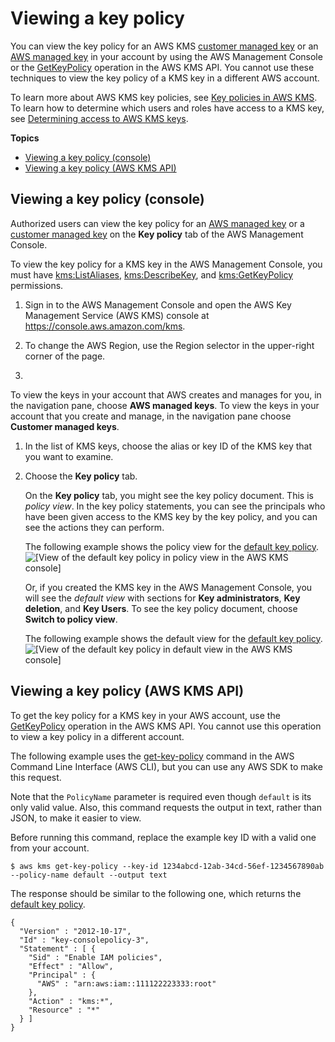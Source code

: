 # Viewing a key policy<a name="key-policy-viewing"></a>

You can view the key policy for an AWS KMS [customer managed key](concepts.md#customer-cmk) or an [AWS managed key](concepts.md#aws-managed-cmk) in your account by using the AWS Management Console or the [GetKeyPolicy](https://docs.aws.amazon.com/kms/latest/APIReference/API_GetKeyPolicy.html) operation in the AWS KMS API\. You cannot use these techniques to view the key policy of a KMS key in a different AWS account\. 

To learn more about AWS KMS key policies, see [Key policies in AWS KMS](key-policies.md)\. To learn how to determine which users and roles have access to a KMS key, see [Determining access to AWS KMS keys](determining-access.md)\.

**Topics**
+ [Viewing a key policy \(console\)](#key-policy-viewing-console)
+ [Viewing a key policy \(AWS KMS API\)](#key-policy-viewing-api)

## Viewing a key policy \(console\)<a name="key-policy-viewing-console"></a>

Authorized users can view the key policy for an [AWS managed key](concepts.md#aws-managed-cmk) or a [customer managed key](concepts.md#customer-cmk) on the **Key policy** tab of the AWS Management Console\. 

To view the key policy for a KMS key in the AWS Management Console, you must have [kms:ListAliases](https://docs.aws.amazon.com/kms/latest/APIReference/API_ListAliases.html), [kms:DescribeKey](https://docs.aws.amazon.com/kms/latest/APIReference/API_DescribeKey.html), and [kms:GetKeyPolicy](https://docs.aws.amazon.com/kms/latest/APIReference/API_GetKeyPolicy.html) permissions\.

1. Sign in to the AWS Management Console and open the AWS Key Management Service \(AWS KMS\) console at [https://console\.aws\.amazon\.com/kms](https://console.aws.amazon.com/kms)\.

1. To change the AWS Region, use the Region selector in the upper\-right corner of the page\.

1. 

   To view the keys in your account that AWS creates and manages for you, in the navigation pane, choose **AWS managed keys**\. To view the keys in your account that you create and manage, in the navigation pane choose **Customer managed keys**\.

1. In the list of KMS keys, choose the alias or key ID of the KMS key that you want to examine\.

1. Choose the **Key policy** tab\.

   On the **Key policy** tab, you might see the key policy document\. This is *policy view*\. In the key policy statements, you can see the principals who have been given access to the KMS key by the key policy, and you can see the actions they can perform\.

   The following example shows the policy view for the [default key policy](key-policy-default.md)\.   
![\[View of the default key policy in policy view in the AWS KMS console\]](http://docs.aws.amazon.com/kms/latest/developerguide/images/console-key-policy-view.png)

   Or, if you created the KMS key in the AWS Management Console, you will see the *default view* with sections for **Key administrators**, **Key deletion**, and **Key Users**\. To see the key policy document, choose **Switch to policy view**\.

   The following example shows the default view for the [default key policy](key-policy-default.md)\.   
![\[View of the default key policy in default view in the AWS KMS console\]](http://docs.aws.amazon.com/kms/latest/developerguide/images/console-key-policy-full-vsm.png)

## Viewing a key policy \(AWS KMS API\)<a name="key-policy-viewing-api"></a>

To get the key policy for a KMS key in your AWS account, use the [GetKeyPolicy](https://docs.aws.amazon.com/kms/latest/APIReference/API_GetKeyPolicy.html) operation in the AWS KMS API\. You cannot use this operation to view a key policy in a different account\.

The following example uses the [get\-key\-policy](https://docs.aws.amazon.com/cli/latest/reference/kms/get-key-policy.html) command in the AWS Command Line Interface \(AWS CLI\), but you can use any AWS SDK to make this request\. 

Note that the `PolicyName` parameter is required even though `default` is its only valid value\. Also, this command requests the output in text, rather than JSON, to make it easier to view\.

Before running this command, replace the example key ID with a valid one from your account\.

```
$ aws kms get-key-policy --key-id 1234abcd-12ab-34cd-56ef-1234567890ab --policy-name default --output text
```

The response should be similar to the following one, which returns the [default key policy](key-policy-default.md)\.

```
{
  "Version" : "2012-10-17",
  "Id" : "key-consolepolicy-3",
  "Statement" : [ {
    "Sid" : "Enable IAM policies",
    "Effect" : "Allow",
    "Principal" : {
      "AWS" : "arn:aws:iam::111122223333:root"
    },
    "Action" : "kms:*",
    "Resource" : "*"
  } ]
}
```